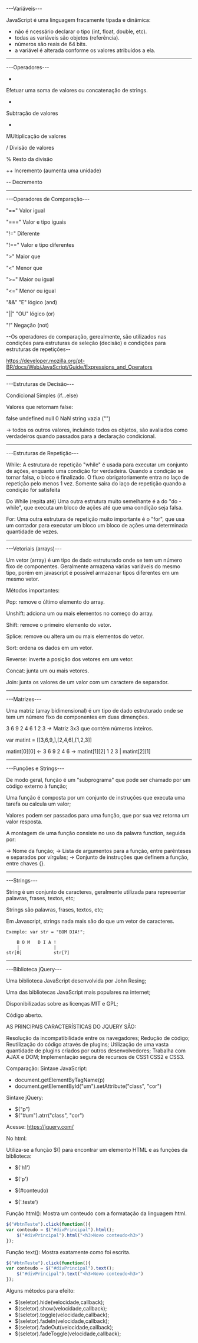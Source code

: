 ---Variáveis---

JavaScript é uma linguagem fracamente tipada e dinâmica:

- não é ncessário declarar o tipo (int, float, double, etc).
- todas as variáveis são objetos (referência).
- números são reais de 64 bits.
- a variável é alterada conforme os valores atribuídos a ela.

---

---Operadores---

+ 
Efetuar uma soma de valores ou concatenação de strings.

-
Subtração de valores

*
MUltiplicação de valores

/
Divisão de valores

%
Resto da divisão

++
Incremento (aumenta uma unidade)

--
Decremento

---

---Operadores de Comparação---

"=="
Valor igual

"==="
Valor e tipo iguais

"!="
Diferente

"!=="
Valor e tipo diferentes

">"
Maior que

"<"
Menor que

">="
Maior ou igual

"<="
Menor ou igual

"&&"
"E" lógico (and)

"||"
"OU" lógico (or)

"!"
Negação (not)

--Os operadores de comparação, gerealmente, são utilizados 
nas condições para estruturas de seleção (decisão) e condições
para estruturas de repetições--

https://developer.mozilla.org/pt-BR/docs/Web/JavaScript/Guide/Expressions_and_Operators

---

---Estruturas de Decisão---

Condicional Simples (if...else)

Valores que retornam false:

false
undefined
null
0
NaN
string vazia ("")

-> todos os outros valores, incluindo todos os objetos, são avaliados como verdadeiros quando passados para a declaração condicional.

---

---Estruturas de Repetição---

While:
A estrutura de repetição "while" é usada para executar um conjunto de ações, enquanto uma condição for verdadeira. Quando a condição se tornar falsa, o bloco é finalizado.
O fluxo obrigatoriamente entra no laço de repetição pelo menos 1 vez.
Somente saira do laço de repetição quando a condição for satisfeita

Do While (repita até)
Uma outra estrutura muito semelhante é a do "do - while", que executa um bloco de ações até que uma condição seja falsa.

For:
Uma outra estrutura de repetição muito importante é o "for", que usa um contador para executar um bloco um bloco de ações uma determinada quantidade de vezes.

---

---Vetoriais (arrays)---

Um vetor (array) é um tipo de dado estruturado onde se tem um número fixo de componentes. Geralmente armazena várias variáveis do mesmo tipo, porém em javascript é possível armazenar tipos diferentes em um mesmo vetor.

Métodos importantes:

Pop: remove o último elemento do array.

Unshift: adciona um ou mais elementos no começo do array.

Shift: remove o primeiro elemento do vetor.

Splice: remove ou altera um ou mais elementos do vetor.

Sort: ordena os dados em um vetor.

Reverse: inverte a posição dos vetores em um vetor.

Concat: junta um ou mais vetores.

Join: junta os valores de um valor com um caractere de separador.

---

---Matrizes---

Uma matriz (array bidimensional) é um tipo de dado estruturado onde se tem um número fixo de componentes em duas dimenções.

3  6  9
2  4  6
1  2  3  -> Matriz 3x3 que contém números inteiros.

var matint = [[3,6,9,],[2,4,6],[1,2,3]]
            
matint[0][0] <-  3  6  9
                 2  4  6 -> matint[1][2]
                 1  2  3
                    |
                matint[2][1]

---

---Funções e Strings---

De modo geral, função é um "subprograma" que pode ser chamado por um código externo à função;

Uma função é composta por um conjunto de instruções que executa uma tarefa ou calcula um valor;

Valores podem ser passados para uma função, que por sua vez retorna um valor resposta.


A montagem de uma função consiste no uso da palavra function, seguida por:

-> Nome da função;
-> Lista de argumentos para a função, entre parênteses e separados por vírgulas;
-> Conjunto de instruções que definem a função, entre chaves {}.

---

---Strings---

String é um conjunto de caracteres, geralmente utilizada para representar palavras, frases, textos, etc;

Strings são palavras, frases, textos, etc;

Em Javascript, strings nada mais são do que um vetor de caracteres. 

    Exemplo: var str = "BOM DIA!";

        B O M   D I A !
        |             |
    str[0]            str[7]

---

---Biblioteca jQuery---

Uma biblioteca JavaScript desenvolvida por John Resing;

Uma das bibliotecas JavaScript mais populares na internet;

Disponibilizadas sobre as licenças MIT e GPL;

Código aberto.

AS PRINCIPAIS CARACTERÍSTICAS DO JQUERY SÂO:

Resolução da incompatibilidade entre os navegadores;
Redução de código;
Reutilização do código através de plugins;
Utilização de uma vasta quantidade de plugins criados por outros desenvolvedores;
Trabalha com AJAX e DOM;
Implementação segura de recursos de CSS1 CSS2 e CSS3.


Comparação:
Sintaxe JavaScript:                                              
- document.getElementByTagName(p)                                  
- document.getElementById("um").setAttribute("class", "cor")       

Sintaxe jQuery:
- $("p")
- $("#um").atrr("class", "cor")

Acesse: https://jquery.com/

No html: <script type="text/javascript" src="jquey-3.5.1.js"></script>

Utiliza-se a função $() para encontrar um elemento HTML e as funções da biblioteca:

- $('h1')

- $('p')

- $(#conteudo)

- $('.teste')
                
Função html(): Mostra um conteudo com a formatação da linguagem html.

```javascript
$("#btnTeste").click(function(){
var conteudo = $("#divPrincipal").html();
    $("#divPrincipal").html("<h3>Novo conteudo<h3>")
});
```

Função text(): Mostra exatamente como foi escrita.

```javascript
$("#btnTeste").click(function(){
var conteudo = $("#divPrincipal").text();
    $("#divPrincipal").text("<h3>Novo conteudo<h3>")
});
```

Alguns métodos para efeito:

- $(seletor).hide(velocidade,callback);
- $(seletor).show(velocidade,callback);
- $(seletor).toggle(velocidade,callback);
- $(seletor).fadeIn(velocidade,callback);
- $(seletor).fadeOut(velocidade,callback);
- $(seletor).fadeToggle(velocidade,callback);

